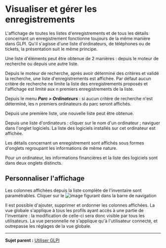 Visualiser et gérer les enregistrements
==============================

L'affichage de toutes les listes d'enregistrements et de tous les détails concernant un enregistrement fonctionne toujours de la même manière dans GLPI. Qu'il s'agisse d'une liste d'ordinateurs, de téléphones ou de tickets, la présentation suit le même principe.

Une liste d'éléments peut être obtenue de 2 manières : depuis le moteur de recherche ou depuis une autre liste.

Depuis le moteur de recherche, après avoir déterminé des critères et validé la recherche, une liste d'enregistrements est affichée. Par défaut aucun critère de recherche ne limite la liste des enregistrements
proposés et l'affichage est limité aux n premiers enregistrements de la liste.

Depuis le menu ***Parc > Ordinateurs*** : si aucun critère de recherche n'est déterminé, les n premiers ordinateurs du parc seront affichés.

Depuis une première liste, une nouvelle liste peut être obtenue.

Depuis une liste d'ordinateurs : cliquer sur le nom d'un ordinateur ; naviguer dans l'onglet logiciels. La liste des logiciels installés sur cet ordinateur est affichée.

Les détails concernant un enregistrement sont affichés sous formes d'onglets regroupant les informations de même nature.

Pour un ordinateur, les informations financières et la liste des logiciels sont dans deux onglets distincts.

Personnaliser l'affichage
-------------------------

Les colonnes affichées depuis la liste complète de l'inventaire sont paramétrables. Cliquer sur le ![image](../image/options_search.png) figurant dans la barre de navigation

Il est possible d'ajouter, supprimer et ordonner les colonnes affichées. 
La vue globale s'applique à tous les profils ayant accès à une partie de l'inventaire : la modification de celle-ci sera donc visible par tous les utilisateurs. 
La vue personnelle ne s'applique qu'à l'utilisateur connecté, et outrepasse les réglages de la vue globale.

--------------
**Sujet parent :** [Utiliser GLPI](index.php?fr/02_premiers_pas_avec_GLPI/03_utiliser_GLPI/01_utiliser_GLPI.md)
